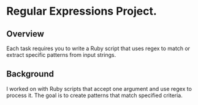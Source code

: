 # Regular Expressions Project.

## Overview
 Each task requires you to write a Ruby script that uses regex to match or extract specific patterns from input strings.
## Background
I worked on with Ruby scripts that accept one argument and use regex to process it. The goal is to create patterns that match specified criteria. 
